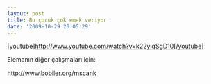 ```yaml
---
layout: post
title: Bu çocuk çok emek veriyor
date: '2009-10-29 20:05:29'
---
```


[youtube]http://www.youtube.com/watch?v=k22yiqSgD10[/youtube]

Elemanın diğer çalışmaları için:

<span style="color: #ff6600;"><a href="http://www.bobiler.org/mscank">http://www.bobiler.org/mscank</a></span>